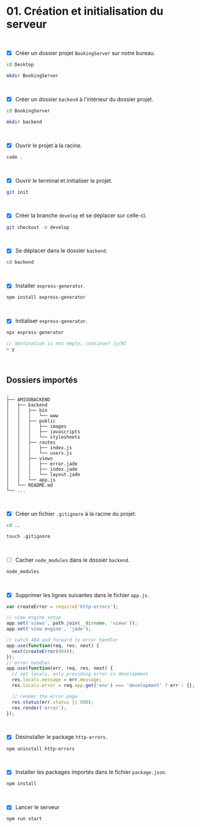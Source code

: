 # 01. Création et initialisation du serveur

<br>

- [x] Créer un dossier projet `BookingServer` sur notre bureau.
```bash
cd Desktop
```
```bash
mkdir BookingServer
```

<br>

- [x] Créer un dossier `backend` à l'intérieur du dossier projet.
```bash
cd BookingServer
```
```bash
mkdir backend
```

<br>

- [x] Ouvrir le projet à la racine.
```bash
code .
```

<br>

- [x] Ouvrir le terminal et initialiser le projet.
```bash
git init
```

<br>

- [x] Créer la branche `develop` et se déplacer sur celle-ci.
```bash
git checkout -b develop
```

<br>

- [x] Se déplacer dans le dossier `backend`.
```bash
cd backend
```

<br>

- [x] Installer `express-generator`.
```bash
npm install express-generator
```

<br> 

- [x] Initialiser `express-generator`.
```javascript
npx express-generator
```

```swift
// destination is not empty, continue? [y/N] 
> y
```

<br>

## Dossiers importés

```
.
├── AMIGOBACKEND
│   ├── backend
│   │   ├── bin
│   │   │   └── www
│   │   ├── public
│   │   │   ├── images
│   │   │   ├── javascripts
│   │   │   └── stylesheets
│   │   ├── routes
│   │   │   ├── index.js
│   │   │   └── users.js
│   │   ├── views
│   │   │   ├── error.jade
│   │   │   ├── index.jade
│   │   │   └── layout.jade
│   │   └── app.js
│   └── README.md
└── ...
```

<br>

- [x] Créer un fichier `.gitignore` à la racine du projet.
```bash
cd ..
```
```bash
touch .gitignore
```

<br>

- [ ] Cacher `node_modules` dans le dossier `backend`.
```bash
node_modules
```

<br> 

- [x] Supprimer les lignes suivantes dans le fichier `app.js`.
```javascript
var createError = require('http-errors');
```

```javascript
// view engine setup
app.set('views', path.join(__dirname, 'views'));
app.set('view engine', 'jade');
```

```javascript
// catch 404 and forward to error handler
app.use(function(req, res, next) {
  next(createError(404));
});
// error handler
app.use(function(err, req, res, next) {
  // set locals, only providing error in development
  res.locals.message = err.message;
  res.locals.error = req.app.get('env') === 'development' ? err : {};

  // render the error page
  res.status(err.status || 500);
  res.render('error');
});
```

<br>
 
- [x] Désinstaller le package `http-errors`.
```bash
npm uninstall http-errors
```

<br>

- [x] Installer les packages importés dans le fichier `package.json`.
```bash
npm install
```

<br> 

- [x] Lancer le serveur
```bash
npm run start
```
